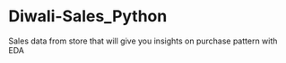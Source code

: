 # Diwali-Sales_Python
Sales data from store that will give you insights on purchase pattern with EDA

